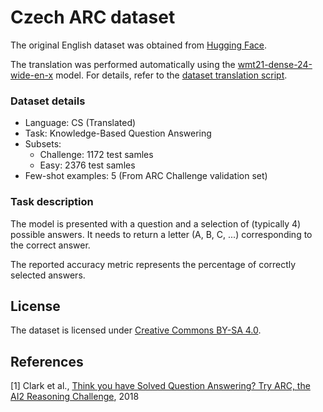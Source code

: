 # Czech ARC dataset

The original English dataset was obtained from [Hugging Face](https://huggingface.co/datasets/allenai/ai2_arc).

The translation was performed automatically using the [wmt21-dense-24-wide-en-x](https://huggingface.co/facebook/wmt21-dense-24-wide-en-x) model. For details, refer to the [dataset translation script](../dataset_translation.py).

### Dataset details

- Language: CS (Translated)
- Task: Knowledge-Based Question Answering
- Subsets:
    - Challenge: 1172 test samles
    - Easy: 2376 test samles
- Few-shot examples: 5 (From ARC Challenge validation set)

### Task description

The model is presented with a question and a selection of (typically 4) possible answers. It needs to return a letter (A, B, C, ...) corresponding to the correct answer.

The reported accuracy metric represents the percentage of correctly selected answers.

## License

The dataset is licensed under [Creative Commons BY-SA 4.0](https://creativecommons.org/licenses/by-sa/4.0/).

## References

[1] Clark et al., [Think you have Solved Question Answering? Try ARC, the AI2 Reasoning Challenge](https://arxiv.org/abs/1803.05457), 2018
